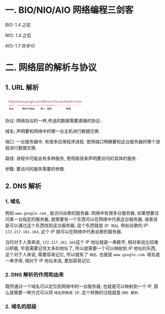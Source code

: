 # 一. BIO/NIO/AIO 网络编程三剑客

BIO: 1.4 之前

NIO: 1.4 之后

AIO: 1.7 异步IO



# 二. 网络层的解析与协议

## 1. URL 解析

<img src="../../local/picture/BIO NIO AIO/image-20200709213647180.png" alt="image-20200709213647180" style="zoom:25%;" />

协议: 网络协议的一种,传送的数据需要遵循的协议.

域名: 声明要和网络中的哪一台主机进行数据交换.

端口: 一台服务器中, 有很多应用程序进程. 使用端口明确要和这台服务器的哪个进程进行数据交换.

路径: 进程中可能会有多种服务, 使用路径来声明要访问的具体的服务.

参数: 要访问的服务需要的参数.



## 2. DNS 解析

### 1. 域名

例如 `www.google.com` , 是访问谷歌的服务器. 网络中有很多台服务器, 如果想要访问某一台指定的服务器, 就需要有一个东西可以在网络中代表这台服务器, 或者说是可以通过这个东西找到这台服务器, 这个东西就是 `IP 地址`. 例如谷歌的 IP: `172.217.161.164`, 这个 IP 就可以在网络中代表谷歌的服务器.

当时对于人类来说, `172.217.161.164`这个 IP 地址就是一串数字, 相对来说比较难以积极, 毕竟需要记住太多的地址了, 所以就需要一个可以映射到 IP 地址的东西, 这个对于人来说, 需要容易记忆, 所以就有了 `域名`. 也就是 `www.google.com`. 域名是一串字母, 相对于 IP 地址来说, 更加容易记忆. 



### 2. DNS 解析的作用和由来

既然通过一个域名可以定位到网络中的一台服务器, 也就是可以映射到一个 IP, 那么就需要一种方式可以将 `域名转换成 IP`. 这个转换的过程就是 `DNS 解析`.



### 2. 域名的层级